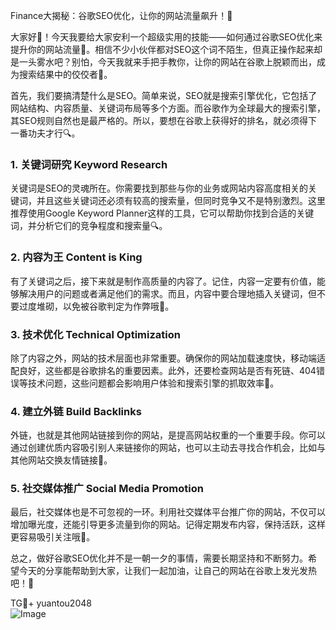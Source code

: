 Finance大揭秘：谷歌SEO优化，让你的网站流量飙升！🚀

大家好👋！今天我要给大家安利一个超级实用的技能——如何通过谷歌SEO优化来提升你的网站流量👀。相信不少小伙伴都对SEO这个词不陌生，但真正操作起来却是一头雾水吧？别怕，今天我就来手把手教你，让你的网站在谷歌上脱颖而出，成为搜索结果中的佼佼者🌟。

首先，我们要搞清楚什么是SEO。简单来说，SEO就是搜索引擎优化，它包括了网站结构、内容质量、关键词布局等多个方面。而谷歌作为全球最大的搜索引擎，其SEO规则自然也是最严格的。所以，要想在谷歌上获得好的排名，就必须得下一番功夫才行🔍。

### 1. 关键词研究 Keyword Research

关键词是SEO的灵魂所在。你需要找到那些与你的业务或网站内容高度相关的关键词，并且这些关键词还必须有较高的搜索量，但同时竞争又不是特别激烈。这里推荐使用Google Keyword Planner这样的工具，它可以帮助你找到合适的关键词，并分析它们的竞争程度和搜索量🔍。

### 2. 内容为王 Content is King

有了关键词之后，接下来就是制作高质量的内容了。记住，内容一定要有价值，能够解决用户的问题或者满足他们的需求。而且，内容中要合理地插入关键词，但不要过度堆砌，以免被谷歌判定为作弊哦📝。

### 3. 技术优化 Technical Optimization

除了内容之外，网站的技术层面也非常重要。确保你的网站加载速度快，移动端适配良好，这些都是谷歌排名的重要因素。此外，还要检查网站是否有死链、404错误等技术问题，这些问题都会影响用户体验和搜索引擎的抓取效率🔧。

### 4. 建立外链 Build Backlinks

外链，也就是其他网站链接到你的网站，是提高网站权重的一个重要手段。你可以通过创建优质内容吸引别人来链接你的网站，也可以主动去寻找合作机会，比如与其他网站交换友情链接🔗。

### 5. 社交媒体推广 Social Media Promotion

最后，社交媒体也是不可忽视的一环。利用社交媒体平台推广你的网站，不仅可以增加曝光度，还能引导更多流量到你的网站。记得定期发布内容，保持活跃，这样更容易吸引关注哦📢。

总之，做好谷歌SEO优化并不是一朝一夕的事情，需要长期坚持和不断努力。希望今天的分享能帮助到大家，让我们一起加油，让自己的网站在谷歌上发光发热吧！💪

TG💪+ yuantou2048  
![Image](https://github.com/user-attachments/assets/42a5a4a5-fea9-4a1d-8aa0-73e57e430cca)